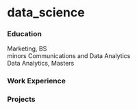 # data_science

### Education
Marketing, BS <br>
  minors Communications and Data Analytics <br>
Data Analytics, Masters

### Work Experience


### Projects


